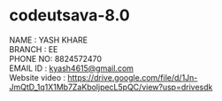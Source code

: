# codeutsava-8.0</br>
NAME : YASH KHARE </br>
BRANCH : EE </br>
PHONE NO: 8824572470 </br>
EMAIL ID : kyash4615@gmail.com </br>
Website video : https://drive.google.com/file/d/1Jn-JmQtD_1q1X1Mb7ZaKboljpecL5pQC/view?usp=drivesdk
